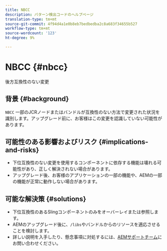 ```yaml
---
title: NBCC
description: パターン検出コードのヘルプページ
translation-type: tm+mt
source-git-commit: 4f94d4a1e0b8eb7bedbedba2c8a683f34655b527
workflow-type: tm+mt
source-wordcount: '123'
ht-degree: 9%

---
```



# NBCC {#nbcc}

後方互換性のない変更

## 背景 {#background}

`NBCC` 一部のJCRノードまたはバンドルが互換性のない方法で変更された状況を識別します。アップグレード前に、お客様はこの変更を認識していない可能性があります。

## 可能性のある影響およびリスク {#implications-and-risks}

* 下位互換性のない変更を使用するコンポーネントに依存する機能は壊れる可能性があり、正しく解決されない場合があります。
* アップグレード後、お客様のアプリケーションの一部の機能や、AEMの一部の機能が正常に動作しない場合があります。

## 可能な解決策 {#solutions}

* 下位互換性のあるSlingコンポーネントのみをオーバーレイまたは参照します。
* AEMのアップグレード後に、`/libs`やバンドルからのリソースを適応させることを検討します。
* 詳しい説明を入手したり、懸念事項に対処するには、[AEMサポートチーム](https://helpx.adobe.com/enterprise/using/support-for-experience-cloud.html)にお問い合わせください。
